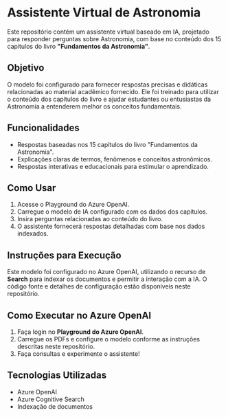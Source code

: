 # Assistente Virtual de Astronomia

Este repositório contém um assistente virtual baseado em IA, projetado para responder perguntas sobre Astronomia, com base no conteúdo dos 15 capítulos do livro **"Fundamentos da Astronomia"**.

## Objetivo
O modelo foi configurado para fornecer respostas precisas e didáticas relacionadas ao material acadêmico fornecido. Ele foi treinado para utilizar o conteúdo dos capítulos do livro e ajudar estudantes ou entusiastas da Astronomia a entenderem melhor os conceitos fundamentais.

## Funcionalidades
- Respostas baseadas nos 15 capítulos do livro "Fundamentos da Astronomia".
- Explicações claras de termos, fenômenos e conceitos astronômicos.
- Respostas interativas e educacionais para estimular o aprendizado.

## Como Usar
1. Acesse o Playground do Azure OpenAI.
2. Carregue o modelo de IA configurado com os dados dos capítulos.
3. Insira perguntas relacionadas ao conteúdo do livro.
4. O assistente fornecerá respostas detalhadas com base nos dados indexados.

## Instruções para Execução
Este modelo foi configurado no Azure OpenAI, utilizando o recurso de **Search** para indexar os documentos e permitir a interação com a IA. O código fonte e detalhes de configuração estão disponíveis neste repositório.

## Como Executar no Azure OpenAI
1. Faça login no **Playground do Azure OpenAI**.
2. Carregue os PDFs e configure o modelo conforme as instruções descritas neste repositório.
3. Faça consultas e experimente o assistente!

## Tecnologias Utilizadas
- Azure OpenAI
- Azure Cognitive Search
- Indexação de documentos
